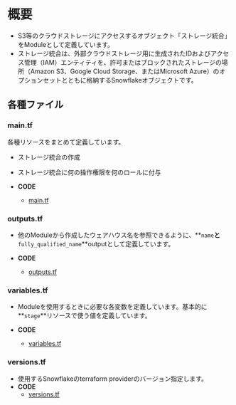 # 概要

- S3等のクラウドストレージにアクセスするオブジェクト「ストレージ統合」をModuleとして定義しています。
- ストレージ統合は、外部クラウドストレージ用に生成されたIDおよびアクセス管理（IAM）エンティティを、許可またはブロックされたストレージの場所（Amazon S3、Google Cloud Storage、またはMicrosoft Azure）のオプションセットとともに格納するSnowflakeオブジェクトです。

## 各種ファイル

### main.tf

各種リソースをまとめて定義しています。

- ストレージ統合の作成
- ストレージ統合に何の操作権限を何のロールに付与

- **CODE**
  - [main.tf](../../../terraform/snowflake/modules/storage_integration/main.tf)

### **outputs.tf**

- 他のModuleから作成したウェアハウス名を参照できるように、**`name`**と**`fully_qualified_name`**outputとして定義しています。

- **CODE**
  - [outputs.tf](../../../terraform/snowflake/modules/storage_integration/outputs.tf)

### **variables.tf**

- Moduleを使用するときに必要な各変数を定義しています。基本的に**`stage`**リソースで使う値を定義しています。

- **CODE**
  - [variables.tf](../../../terraform/snowflake/modules/storage_integration/variables.tf)

### **versions.tf**

- 使用するSnowflakeのterraform providerのバージョン指定します。
- **CODE**
  - [versions.tf](../../../terraform/snowflake/modules/storage_integration/versions.tf)
